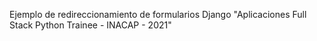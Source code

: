 Ejemplo de redireccionamiento de formularios Django "Aplicaciones Full Stack Python Trainee - INACAP - 2021"